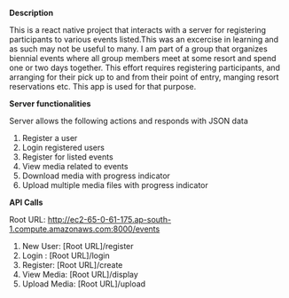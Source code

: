 **Description**

This is a react native project that interacts with a server for registering participants to various events listed.This was an excercise in learning and as such may not be useful to many. I am part of a group that organizes biennial events where all group members meet at some resort and spend  one or two days together. This effort requires registering participants, and arranging for their pick up to and from their point of entry, manging resort reservations etc. This app is used for that purpose. 

**Server functionalities**

Server allows the following actions and responds with JSON data

1.  Register a user
2.  Login registered users
3.  Register for listed events
4.  View media related to events
5.  Download media with progress indicator
6.  Upload multiple media files with progress indicator

**API Calls**

Root URL: http://ec2-65-0-61-175.ap-south-1.compute.amazonaws.com:8000/events

1.  New User: [Root URL]/register
2.  Login   : [Root URL]/login
3.  Register: [Root URL]/create
4.  View Media: [Root URL]/display
5.  Upload Media: [Root URL]/upload

